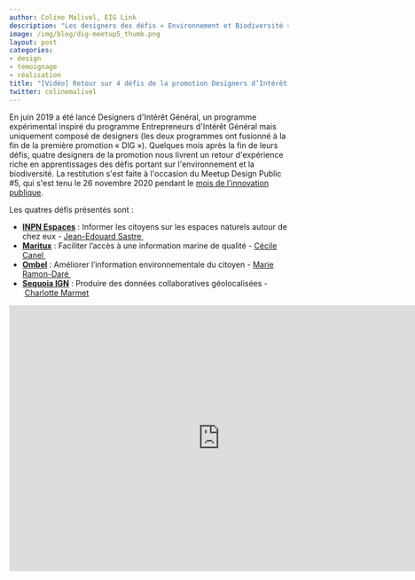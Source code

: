 ```yaml
---
author: Coline Malivel, EIG Link
description: "Les designers des défis « Environnement et Biodiversité » du programme Designers d'intérêt général présentent leurs réalisations et partagent leurs retours d'expérience."
image: /img/blog/dig-meetup5_thumb.png
layout: post
categories:
- design
- témoignage
- réalisation
title: "[Vidéo] Retour sur 4 défis de la promotion Designers d’Intérêt Général"
twitter: colinemalivel
---
```


En juin 2019 a été lancé Designers d'Intérêt Général, un programme expérimental inspiré du programme Entrepreneurs d'Intérêt Général mais uniquement composé de designers (les deux programmes ont fusionné à la fin de la première promotion « DIG »). Quelques mois après la fin de leurs défis, quatre designers de la promotion nous livrent un retour d'expérience riche en apprentissages des défis portant sur l'environnement et la biodiversité. 
La restitution s'est faite à l'occasion du Meetup Design Public #5, qui s'est tenu le 26 novembre 2020 pendant le [mois de l’innovation publique](https://www.modernisation.gouv.fr/mois-innovation-publique/).

Les quatres défis présentés sont :

* **[INPN Espaces](https://entrepreneur-interet-general.etalab.gouv.fr/defis/2019/inpn-espaces.html)** : Informer les citoyens sur les espaces naturels autour de chez eux - [Jean-Edouard Sastre ](https://entrepreneur-interet-general.etalab.gouv.fr/communaute/2019/jean-edouard-sastre.html)
* **[Maritux](https://entrepreneur-interet-general.etalab.gouv.fr/defis/2019/maritux.html)** : Faciliter l’accès à une information marine de qualité - [Cécile Canel ](https://entrepreneur-interet-general.etalab.gouv.fr/communaute/2019/cecile-canel.html)
* **[Ombel](https://entrepreneur-interet-general.etalab.gouv.fr/defis/2019/sequoia-cgdd.html)** : Améliorer l’information environnementale du citoyen - [Marie Ramon-Daré ](https://entrepreneur-interet-general.etalab.gouv.fr/communaute/2019/marie-ramon-dare.html)
* **[Sequoia IGN](https://entrepreneur-interet-general.etalab.gouv.fr/defis/2019/sequoia-ign.html)** : Produire des données collaboratives géolocalisées - [Charlotte Marmet](https://entrepreneur-interet-general.etalab.gouv.fr/communaute/2019/charlotte-marmet.html)

<iframe frameborder="0" width="760" height="480" src="https://www.dailymotion.com/embed/video/x7xtjdr" allowfullscreen allow="autoplay"></iframe>
